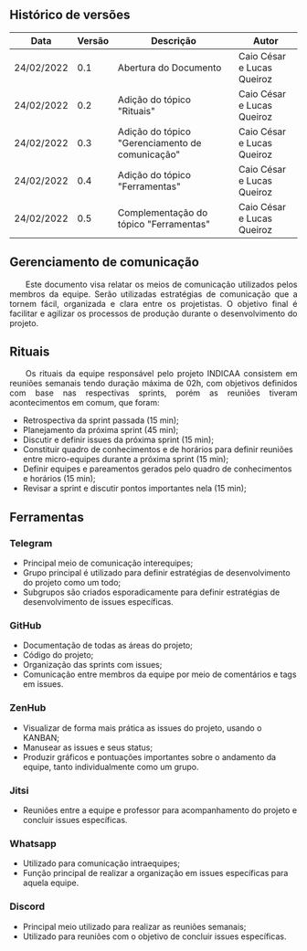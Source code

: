 ## Histórico de versões

|Data|Versão|Descrição|Autor|
|-|-|-|-|
|24/02/2022|0.1|Abertura do Documento|Caio César e Lucas Queiroz|
|24/02/2022|0.2|Adição do tópico "Rituais"|Caio César e Lucas Queiroz|
|24/02/2022|0.3|Adição do tópico "Gerenciamento de comunicação"|Caio César e Lucas Queiroz|
|24/02/2022|0.4|Adição do tópico "Ferramentas"|Caio César e Lucas Queiroz|
|24/02/2022|0.5|Complementação do tópico "Ferramentas"|Caio César e Lucas Queiroz|

## Gerenciamento de comunicação
<p align="justify"> &emsp;&emsp;Este documento visa relatar os meios de comunicação utilizados pelos membros da equipe. Serão utilizadas estratégias de comunicação que a tornem fácil, organizada e clara entre os projetistas. O objetivo final é facilitar e agilizar os processos de produção durante o desenvolvimento do projeto.

## Rituais
  
<p align="justify"> &emsp;&emsp;Os rituais da equipe responsável pelo projeto INDICAA consistem em reuniões semanais tendo duração máxima de 02h, com objetivos definidos com base nas respectivas sprints, porém as reuniões tiveram acontecimentos em comum, que foram:
  
  - Retrospectiva da sprint passada (15 min);
  - Planejamento da próxima sprint (45 min);
  - Discutir e definir issues da próxima sprint (15 min);
  - Constituir quadro de conhecimentos e de horários para definir reuniões entre micro-equipes durante a próxima sprint (15 min);
  - Definir equipes e pareamentos gerados pelo quadro de conhecimentos e horários (15 min);
  - Revisar a sprint e discutir pontos importantes nela (15 min);
  
## Ferramentas
  ### Telegram
  - Principal meio de comunicação interequipes;
  - Grupo principal é utilizado para definir estratégias de desenvolvimento do projeto como um todo;
  - Subgrupos são criados esporadicamente para definir estratégias de desenvolvimento de issues específicas.
  
  ### GitHub
  - Documentação de todas as áreas do projeto;
  - Código do projeto;
  - Organização das sprints com issues;
  - Comunicação entre membros da equipe por meio de comentários e tags em issues.
  
  ### ZenHub
  - Visualizar de forma mais prática as issues do projeto, usando o KANBAN;
  - Manusear as issues e seus status;
  - Produzir gráficos e pontuações importantes sobre o andamento da equipe, tanto individualmente como um grupo.
  
  ### Jitsi
  - Reuniões entre a equipe e professor para acompanhamento do projeto e concluir issues específicas.

  ### Whatsapp
  - Utilizado para comunicação intraequipes;
  - Função principal de realizar a organização em issues específicas para aquela equipe.

  ### Discord
  - Principal meio utilizado para realizar as reuniões semanais;
  - Utilizado para reuniões com o objetivo de concluir issues específicas.
  
